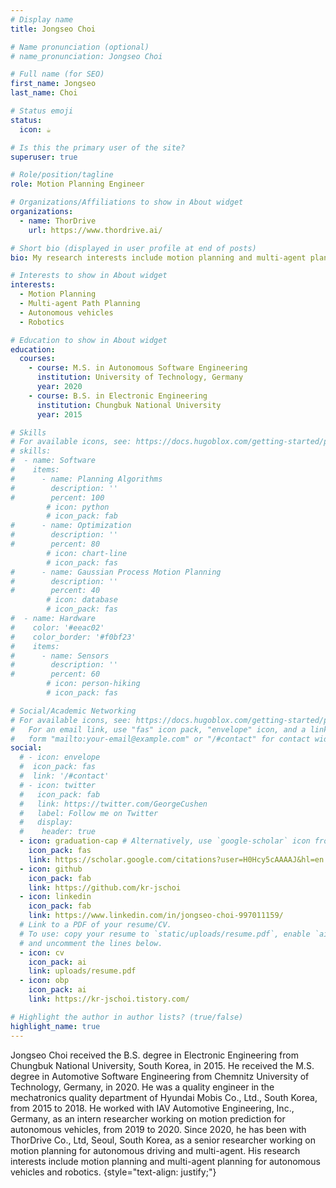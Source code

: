 ```yaml
---
# Display name
title: Jongseo Choi

# Name pronunciation (optional)
# name_pronunciation: Jongseo Choi

# Full name (for SEO)
first_name: Jongseo
last_name: Choi

# Status emoji
status:
  icon: ☕️

# Is this the primary user of the site?
superuser: true

# Role/position/tagline
role: Motion Planning Engineer

# Organizations/Affiliations to show in About widget
organizations:
  - name: ThorDrive
    url: https://www.thordrive.ai/

# Short bio (displayed in user profile at end of posts)
bio: My research interests include motion planning and multi-agent planning for autonomous vehicles and robotics.

# Interests to show in About widget
interests:
  - Motion Planning
  - Multi-agent Path Planning
  - Autonomous vehicles
  - Robotics

# Education to show in About widget
education:
  courses:
    - course: M.S. in Autonomous Software Engineering
      institution: University of Technology, Germany
      year: 2020
    - course: B.S. in Electronic Engineering
      institution: Chungbuk National University
      year: 2015

# Skills
# For available icons, see: https://docs.hugoblox.com/getting-started/page-builder/#icons
# skills:
#  - name: Software
#    items:
#      - name: Planning Algorithms
#        description: ''
#        percent: 100
        # icon: python
        # icon_pack: fab
#      - name: Optimization
#        description: ''
#        percent: 80
        # icon: chart-line
        # icon_pack: fas
#      - name: Gaussian Process Motion Planning
#        description: ''
#        percent: 40
        # icon: database
        # icon_pack: fas
#  - name: Hardware
#    color: '#eeac02'
#    color_border: '#f0bf23'
#    items:
#      - name: Sensors
#        description: ''
#        percent: 60
        # icon: person-hiking
        # icon_pack: fas

# Social/Academic Networking
# For available icons, see: https://docs.hugoblox.com/getting-started/page-builder/#icons
#   For an email link, use "fas" icon pack, "envelope" icon, and a link in the
#   form "mailto:your-email@example.com" or "/#contact" for contact widget.
social:
  # - icon: envelope
  #  icon_pack: fas
  #  link: '/#contact'
  # - icon: twitter
  #   icon_pack: fab
  #   link: https://twitter.com/GeorgeCushen
  #   label: Follow me on Twitter
  #   display:
  #    header: true 
  - icon: graduation-cap # Alternatively, use `google-scholar` icon from `ai` icon pack
    icon_pack: fas
    link: https://scholar.google.com/citations?user=H0Hcy5cAAAAJ&hl=en
  - icon: github
    icon_pack: fab
    link: https://github.com/kr-jschoi
  - icon: linkedin
    icon_pack: fab
    link: https://www.linkedin.com/in/jongseo-choi-997011159/
  # Link to a PDF of your resume/CV.
  # To use: copy your resume to `static/uploads/resume.pdf`, enable `ai` icons in `params.yaml`,
  # and uncomment the lines below.
  - icon: cv
    icon_pack: ai
    link: uploads/resume.pdf
  - icon: obp
    icon_pack: ai
    link: https://kr-jschoi.tistory.com/

# Highlight the author in author lists? (true/false)
highlight_name: true
---
```


Jongseo Choi received the B.S. degree in Electronic Engineering from Chungbuk National University, South Korea, in 2015. He received the M.S. degree in Automotive Software Engineering from Chemnitz University of Technology, Germany, in 2020. He was  a quality engineer in the mechatronics quality department of Hyundai Mobis Co., Ltd., South Korea,  from 2015 to 2018. He worked with IAV Automotive Engineering, Inc., Germany, as an intern researcher  working on motion prediction for autonomous vehicles, from 2019 to 2020. Since 2020, he has been  with ThorDrive Co., Ltd, Seoul, South Korea, as a senior researcher working on motion planning for autonomous driving and multi-agent. His research interests include motion planning and multi-agent planning for autonomous vehicles and robotics.
{style="text-align: justify;"}
